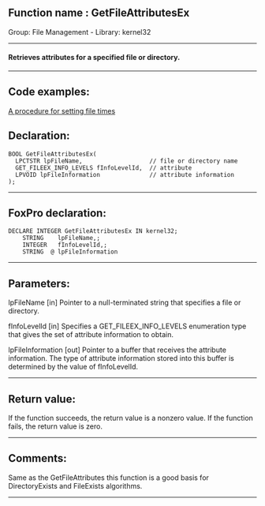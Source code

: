 
## Function name : GetFileAttributesEx
Group: File Management - Library: kernel32    
***  


#### Retrieves attributes for a specified file or directory.
***  


## Code examples:
[A procedure for setting file times](../../samples/sample_128.md)  

## Declaration:
```foxpro  
BOOL GetFileAttributesEx(
  LPCTSTR lpFileName,                   // file or directory name
  GET_FILEEX_INFO_LEVELS fInfoLevelId,  // attribute
  LPVOID lpFileInformation              // attribute information
);  
```  
***  


## FoxPro declaration:
```foxpro  
DECLARE INTEGER GetFileAttributesEx IN kernel32;
	STRING    lpFileName,;
	INTEGER   fInfoLevelId,;
	STRING  @ lpFileInformation  
```  
***  


## Parameters:
lpFileName 
[in] Pointer to a null-terminated string that specifies a file or directory. 

fInfoLevelId 
[in] Specifies a GET_FILEEX_INFO_LEVELS enumeration type that gives the set of attribute information to obtain. 

lpFileInformation 
[out] Pointer to a buffer that receives the attribute information. The type of attribute information stored into this buffer is determined by the value of fInfoLevelId.  
***  


## Return value:
If the function succeeds, the return value is a nonzero value. If the function fails, the return value is zero. 
  
***  


## Comments:
Same as the GetFileAttributes this function is a good basis for DirectoryExists and FileExists algorithms.  
  
***  

